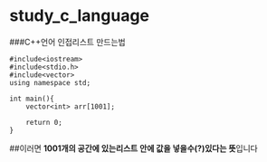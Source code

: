 # study_c_language

###C++언어 인접리스트 만드는법
```
#include<iostream>
#include<stdio.h>
#include<vector>
using namespace std;

int main(){
	vector<int> arr[1001];
	
	return 0;
}
```
##이러면 **1001개의 공간에 있는리스트 안에 값을 넣을수(?)있다는 뜻**입니다
